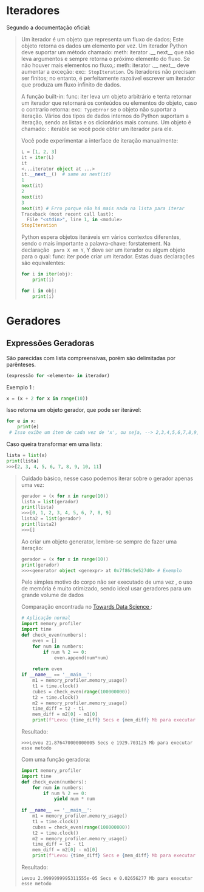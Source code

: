 # Iteradores

Segundo a documentação oficial:

> Um iterador é um objeto que representa um fluxo de dados; Este objeto retorna os dados um elemento por vez. Um iterador Python deve suportar um método chamado: meth: iterator .__ next__ que não leva argumentos e sempre retorna o próximo elemento do fluxo. Se não houver mais elementos no fluxo,: meth: iterator .__ next__ deve aumentar a exceção: exc:` StopIteration`. Os iteradores não precisam ser finitos; no entanto, é perfeitamente razoável escrever um iterador que produza um fluxo infinito de dados.
>
> A função built-in: func: iter leva um objeto arbitrário e tenta retornar um iterador que retornará os conteúdos ou elementos do objeto, caso o contrario retorna: exc:` TypeError` se o objeto não suportar a iteração. Vários dos tipos de dados internos do Python suportam a iteração, sendo as listas e os dicionários mais comuns. Um objeto é chamado: : iterable se você pode obter um iterador para ele.
>
> Você pode experimentar a interface de iteração manualmente:
>
> ```python
> L = [1, 2, 3]
> it = iter(L)
> it  
> <...iterator object at ...>
> it.__next__()  # same as next(it)
> 1
> next(it)
> 2
> next(it)
> 3
> next(it) # Erro porque não há mais nada na lista para iterar
> Traceback (most recent call last):
>   File "<stdin>", line 1, in <module>
> StopIteration
> 
> ```
>
> Python espera objetos iteráveis em vários contextos diferentes, sendo o mais importante a palavra-chave: forstatement. Na declaração `` para X em Y``, Y deve ser um iterador ou algum objeto para o qual: func: iter pode criar um iterador. Estas duas declarações são equivalentes:
>
> ```python
> for i in iter(obj):
>     print(i)
> 
> for i in obj:
>     print(i)
> ```

# Geradores

## Expressões Geradoras

São parecidas com lista compreensivas, porém são delimitadas por parênteses.

```python
(expressão for <elemento> in iterador)
```

Exemplo 1 :

```python
x = (x + 2 for x in range(10))
```

Isso retorna um objeto gerador, que pode ser iterável:

```python
for e in x:
    print(e)
 # Isso exibe um item de cada vez de 'x', ou seja, --> 2,3,4,5,6,7,8,9,10,11
```

Caso queira transformar em uma lista:

```python
lista = list(x)
print(lista)
>>>[2, 3, 4, 5, 6, 7, 8, 9, 10, 11]
```

>  Cuidado básico, nesse caso podemos iterar sobre o gerador apenas uma vez:
>
> ```python
> gerador = (x for x in range(10))
> lista = list(gerador)
> print(lista)
> >>>[0, 1, 2, 3, 4, 5, 6, 7, 8, 9]
> lista2 = list(gerador)
> print(lista2)
> >>>[]
> ```
>
> Ao criar um objeto generator, lembre-se sempre de fazer uma iteração:
>
> ```python
> gerador = (x for x in range(10))
> print(gerador)
> >>><generator object <genexpr> at 0x7f86c9e527d0> # Exemplo
> ```
>
> Pelo simples motivo do corpo não ser executado de uma vez , o uso de memória é muito otimizado, sendo ideal usar geradores para um grande volume de dados 
>
> Comparação encontrada no [Towards Data Science ](https://towardsdatascience.com/reduce-memory-usage-and-make-your-python-code-faster-using-generators-bd79dbfeb4c):
>
> ```python
> # Aplicação normal
> import memory_profiler
> import time
> def check_even(numbers):
>     even = []
>     for num in numbers:
>         if num % 2 == 0: 
>             even.append(num*num)
>             
>     return even
> if __name__ == '__main__':
>     m1 = memory_profiler.memory_usage()
>     t1 = time.clock()
>     cubes = check_even(range(100000000))
>     t2 = time.clock()
>     m2 = memory_profiler.memory_usage()
>     time_diff = t2 - t1
>     mem_diff = m2[0] - m1[0]
>     print(f"Levou {time_diff} Secs e {mem_diff} Mb para executar esse metodo")
> ```
>
> Resultado:
>
> ```
> >>>Levou 21.876470000000005 Secs e 1929.703125 Mb para executar esse metodo
> ```
>
> Com uma função geradora:
>
> ```python
> import memory_profiler
> import time
> def check_even(numbers):
>     for num in numbers:
>         if num % 2 == 0:
>             yield num * num 
>     
> if __name__ == '__main__':
>     m1 = memory_profiler.memory_usage()
>     t1 = time.clock()
>     cubes = check_even(range(100000000))
>     t2 = time.clock()
>     m2 = memory_profiler.memory_usage()
>     time_diff = t2 - t1
>     mem_diff = m2[0] - m1[0]
>     print(f"Levou {time_diff} Secs e {mem_diff} Mb para executar esse metodo")
> ```
>
> Resultado:
>
> ```
> Levou 2.9999999995311555e-05 Secs e 0.02656277 Mb para executar esse metodo
> ```
>
> 

